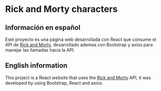 # Rick and Morty characters

## Información en español

Este proyecto es una página web desarrollada con React que consume el API de [Rick and Morty](https://rickandmortyapi.com/), desarrollado ademas con Bootstrap y axios para manejar las llamadas hacia la API.

## English information

This project is a React website that uses the [Rick and Morty](https://rickandmortyapi.com/) API, it was developed by using Bootstrap, React and axios.
